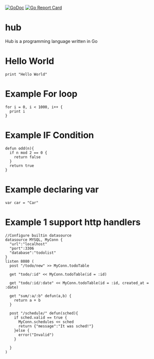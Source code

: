 [![GoDoc](https://godoc.org/github.com/PMoneda/hub?status.svg)](https://godoc.org/github.com/PMoneda/hub)
[![Go Report Card](https://goreportcard.com/badge/github.com/PMoneda/hub)](https://goreportcard.com/report/github.com/PMoneda/hub)


# hub

Hub is a programming language written in Go


# Hello World

```
print "Hello World"
```

# Example For loop

```
for i = 0, i < 1000, i++ {
  print i
}
```

# Example IF Condition

```
defun odd(n){
  if n mod 2 == 0 {
    return false
  }
  return true
}
```

# Example declaring var
```
var car = "Car"
```

# Example 1  support http handlers
```
//Configure builtin datasource
datasource MYSQL, MyConn {
  "url":"localhost"
  "port":3306
  "database":"todolist"
}
listen 8080 (
  post "/todo/new" >> MyConn.todoTable
  
  get "todo/:id" << MyConn.todoTable(id = :id)
  
  get "todo/:id/:date" << MyConn.todoTable(id = :id, created_at = :date)

  get "sum/:a/:b" defun(a,b) {
    return a + b
  }
  
  post "/schedule/" defun(sched){
    if sched.valid == true {
      MyConn.schedules << sched
      return {"message":"It was sched!"}
    }else {
      error("Invalid")
    }
    
  }
)
```

